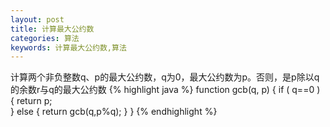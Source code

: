 ```yaml
---
layout: post 
title: 计算最大公约数
categories: 算法
keywords: 计算最大公约数,算法
---
```


计算两个非负整数q、p的最大公约数，q为0，最大公约数为p。否则，是p除以q的余数r与q的最大公约数
{% highlight java  %}
function gcb(q, p) {
    if ( q==0 ) {
        return p;    
    } else {
        return gcb(q,p%q);
    }
}
{% endhighlight %}